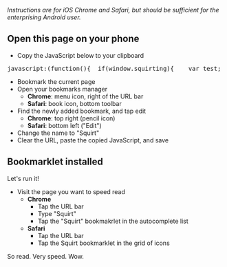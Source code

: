 *Instructions are for iOS Chrome and Safari, but should be sufficient for the enterprising Android user.*

## Open this page on your phone
- Copy the JavaScript below to your clipboard
<pre>javascript:(function(){  if(window.squirting){    var test;    window.squirted && document.dispatchEvent(new Event('squirt.again'));  } else {    window.squirting = true;    var s = document.createElement('script');    s.src = window.location.search.indexOf('sq-dev') != -1 ? '/squirt.js'    : '//www.squirt.io/squirt.js';    document.body.appendChild(s);  }})();</pre>
- Bookmark the current page
- Open your bookmarks manager
  - **Chrome**: menu icon, right of the URL bar
  - **Safari**: book icon, bottom toolbar
- Find the newly added bookmark, and tap edit
  - **Chrome**: top right (pencil icon)
  - **Safari**: bottom left ("Edit")
- Change the name to "Squirt"
- Clear the URL, paste the copied JavaScript, and save

## Bookmarklet installed

Let's run it!

- Visit the page you want to speed read
  - **Chrome**
    * Tap the URL bar
    * Type "Squirt"
    * Tap the "Squirt" bookmakrlet in the autocomplete list
  - **Safari**
    - Tap the URL bar
    - Tap the Squirt bookmarklet in the grid of icons

So read. Very speed. Wow.
